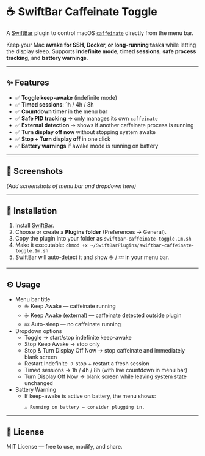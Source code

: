 # ☕ SwiftBar Caffeinate Toggle

A [SwiftBar](https://swiftbar.app/) plugin to control macOS [`caffeinate`](https://ss64.com/osx/caffeinate.html) directly from the menu bar.

Keep your Mac **awake for SSH, Docker, or long-running tasks** while letting the display sleep.
Supports **indefinite mode**, **timed sessions**, **safe process tracking**, and **battery warnings**.

---

## ✨ Features

- ✅ **Toggle keep-awake** (indefinite mode)
- ✅ **Timed sessions**: 1h / 4h / 8h
- ✅ **Countdown timer** in the menu bar
- ✅ **Safe PID tracking** → only manages its own `caffeinate`
- ✅ **External detection** → shows if another caffeinate process is running
- ✅ **Turn display off now** without stopping system awake
- ✅ **Stop + Turn display off** in one click
- ✅ **Battery warnings** if awake mode is running on battery

---

## 📸 Screenshots

*(Add screenshots of menu bar and dropdown here)*

---

## 🔧 Installation

1. Install [SwiftBar](https://swiftbar.app/).
2. Choose or create a **Plugins folder** (Preferences → General).
3. Copy the plugin into your folder as `swiftbar-caffeinate-toggle.1m.sh`
4. Make it executable: `chmod +x ~/SwiftBarPlugins/swiftbar-caffeinate-toggle.1m.sh`
5. SwiftBar will auto-detect it and show ☕ / 💤 in your menu bar.

---

## ⚙️ Usage

* Menu bar title
  * ☕ Keep Awake — caffeinate running
  * ☕ Keep Awake (external) — caffeinate detected outside plugin
  * 💤 Auto-sleep — no caffeinate running
* Dropdown options
  * Toggle → start/stop indefinite keep-awake
  * Stop Keep Awake → stop only
  * Stop & Turn Display Off Now → stop caffeinate and immediately blank screen
  * Restart Indefinite → stop + restart a fresh session
  * Timed sessions → 1h / 4h / 8h (with live countdown in menu bar)
  * Turn Display Off Now → blank screen while leaving system state unchanged
* Battery Warning
  * If keep-awake is active on battery, the menu shows:
    ```
    ⚠️ Running on battery — consider plugging in.
    ```

---

## 📜 License

MIT License — free to use, modify, and share.